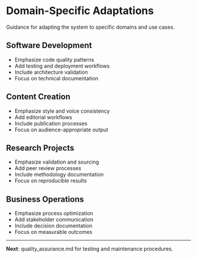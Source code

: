 # Domain-Specific Adaptations

Guidance for adapting the system to specific domains and use cases.

## Software Development
- Emphasize code quality patterns
- Add testing and deployment workflows
- Include architecture validation
- Focus on technical documentation

## Content Creation
- Emphasize style and voice consistency
- Add editorial workflows
- Include publication processes
- Focus on audience-appropriate output

## Research Projects
- Emphasize validation and sourcing
- Add peer review processes
- Include methodology documentation
- Focus on reproducible results

## Business Operations
- Emphasize process optimization
- Add stakeholder communication
- Include decision documentation
- Focus on measurable outcomes

---

**Next**: quality_assurance.md for testing and maintenance procedures.